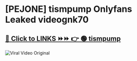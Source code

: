 
 # [PEJONE] tismpump Onlyfans Leaked videognk70

## <h2><a href="https://clipsfans.com/tismpump&ref=git">🔗 Click to LINKS ⏩⏩ 👉 🟢 tismpump </a></h2>

<a href="https://clipsfans.com/tismpump&ref=git" rel="nofollow" data-target="animated-image.originalLink"><img src="https://i.ibb.co.com/xMMVF88/686577567.gif" alt="Viral Video Original" style="max-width: 100%; display: inline-block;" data-target="animated-image.originalImage"></a>

